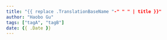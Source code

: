 ```yaml
---
title: "{{ replace .TranslationBaseName "-" " " | title }}"
author: "Haobo Gu"
tags: ["tagA", "tagB"]
date: {{ .Date }}
---
```


<!--more-->


